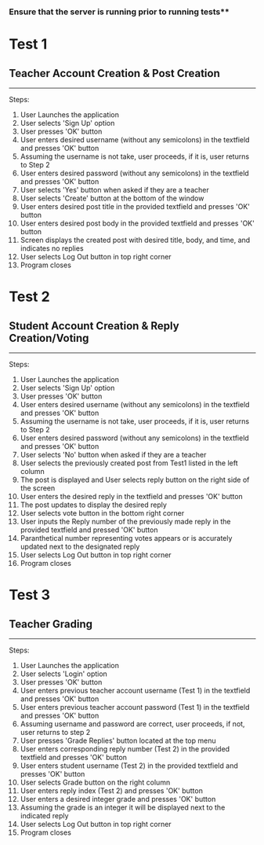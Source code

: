 <h3> Ensure that the server is running prior to running tests** </h3>

<h1>Test 1</h1>
<h2>Teacher Account Creation & Post Creation</h2>

<hr></hr>

Steps:

<ol>
 <li> User Launches the application </li>
 <li> User selects 'Sign Up' option </li>
 <li> User presses 'OK' button </li>
 <li> User enters desired username (without any semicolons) in the textfield and presses 'OK' button </li>
 <li> Assuming the username is not take, user proceeds, if it is, user returns to Step 2</li>
 <li> User enters desired password (without any semicolons) in the textfield and presses 'OK' button </li>
 <li> User selects 'Yes' button when asked if they are a teacher</li>
 <li> User selects 'Create' button at the bottom of the window </li>
 <li> User enters desired post title in the provided textfield and presses 'OK' button </li>
 <li> User enters desired post body in the provided textfield and presses 'OK' button </li>
 <li> Screen displays the created post with desired title, body, and time, and indicates no replies </li>
 <li> User selects Log Out button in top right corner</li>
 <li> Program closes</li>
 
</ol>


<h1> Test 2 </hi>
<h2>Student Account Creation & Reply Creation/Voting</h2>

<hr></hr>

Steps:

<ol>
 <li> User Launches the application </li>
 <li> User selects 'Sign Up' option </li>
 <li> User presses 'OK' button </li>
 <li> User enters desired username (without any semicolons) in the textfield and presses 'OK' button </li>
 <li> Assuming the username is not take, user proceeds, if it is, user returns to Step 2</li>
 <li> User enters desired password (without any semicolons) in the textfield and presses 'OK' button </li>
 <li> User selects 'No' button when asked if they are a teacher</li>
 <li> User selects the previously created post from Test1 listed in the left column </li>
 <li> The post is displayed and User selects reply button on the right side of the screen </li>
 <li> User enters the desired reply in the textfield and presses 'OK' button </li>
 <li> The post updates to display the desired reply </li>
 <li> User selects vote button in the bottom right corner </li>
 <li> User inputs the Reply number of the previously made reply in the provided textfield and pressed 'OK' button </li>
 <li> Paranthetical number representing votes appears or is accurately updated next to the designated reply </li>
 <li> User selects Log Out button in top right corner</li>
 <li> Program closes</li>
 </ol>
 
 <h1> Test 3 </hi>
<h2>Teacher Grading</h2>

<hr></hr>

Steps:
 
 <ol>
 <li> User Launches the application </li>
 <li> User selects 'Login' option </li>
 <li> User presses 'OK' button </li>
 <li> User enters previous teacher account username (Test 1) in the textfield and presses 'OK' button </li>
 <li> User enters previous teacher account password (Test 1) in the textfield and presses 'OK' button </li>
 <li> Assuming username and password are correct, user proceeds, if not, user returns to step 2 </li>
 <li> User presses 'Grade Replies' button located at the top menu </li>
 <li> User enters corresponding reply number (Test 2) in the provided textfield and presses 'OK' button </li>
 <li> User enters student username (Test 2) in the provided textfield and presses 'OK' button </li>
 <li> User selects Grade button on the right column </li>
 <li> User enters reply index (Test 2) and presses 'OK' button </li>
 <li> User enters a desired integer grade and presses 'OK' button </li>
 <li> Assuming the grade is an integer it will be displayed next to the indicated reply </li>
  <li> User selects Log Out button in top right corner</li>
 <li> Program closes</li>
 </ol>

